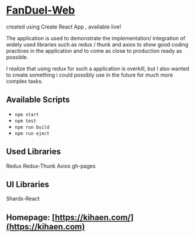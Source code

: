 
# [FanDuel-Web](https://kihaen.github.io/fanduel-web/)

created using Create React App , available live!

The application is used to demonstrate the implementation/ integration of widely used libraries such as redux / thunk and 
axios to show good coding practices in the application and to come as close to production ready as possible.

I realize that using redux for such a application is overkill, but I also wanted to create something i could possibly use in the future for much more complex tasks. 

## Available Scripts

* `npm start`
* `npm test`
* `npm run build`
* `npm run eject`

## Used Libraries

Redux
Redux-Thunk
Axios
gh-pages


## UI Libraries

Shards-React


## Homepage: [https://kihaen.com/](https://kihaen.com)



